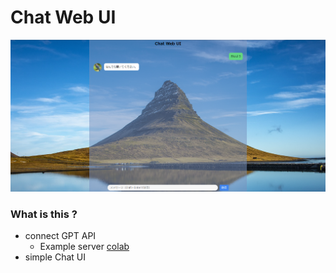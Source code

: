 # Chat Web UI

![Alt text](./assets/image_sh.png)

### What is this ?
* connect GPT API
  * Example server [colab](https://colab.research.google.com/drive/1L1bbLLHa0mFl1mCq4nhPh7wL_OaDy8DP?usp=sharing) 
* simple Chat UI

